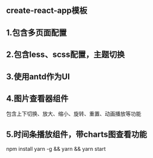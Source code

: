 ## create-react-app模板

## 1.包含多页面配置
## 2.包含less、scss配置，主题切换
## 3.使用antd作为UI

## 4.图片查看器组件
包含上下切换、放大、缩小、旋转、重置、动画播放等功能

## 5.时间条播放组件，带charts图查看功能

npm install yarn -g && yarn && yarn start